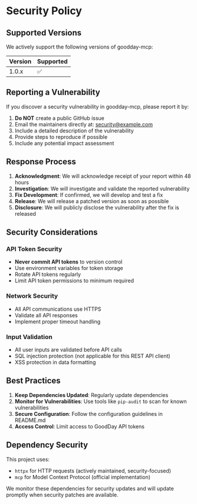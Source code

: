 # Security Policy

## Supported Versions

We actively support the following versions of goodday-mcp:

| Version | Supported          |
| ------- | ------------------ |
| 1.0.x   | :white_check_mark: |

## Reporting a Vulnerability

If you discover a security vulnerability in goodday-mcp, please report it by:

1. **Do NOT** create a public GitHub issue
2. Email the maintainers directly at: security@example.com
3. Include a detailed description of the vulnerability
4. Provide steps to reproduce if possible
5. Include any potential impact assessment

## Response Process

1. **Acknowledgment**: We will acknowledge receipt of your report within 48 hours
2. **Investigation**: We will investigate and validate the reported vulnerability
3. **Fix Development**: If confirmed, we will develop and test a fix
4. **Release**: We will release a patched version as soon as possible
5. **Disclosure**: We will publicly disclose the vulnerability after the fix is released

## Security Considerations

### API Token Security
- **Never commit API tokens** to version control
- Use environment variables for token storage
- Rotate API tokens regularly
- Limit API token permissions to minimum required

### Network Security
- All API communications use HTTPS
- Validate all API responses
- Implement proper timeout handling

### Input Validation
- All user inputs are validated before API calls
- SQL injection protection (not applicable for this REST API client)
- XSS protection in data formatting

## Best Practices

1. **Keep Dependencies Updated**: Regularly update dependencies
2. **Monitor for Vulnerabilities**: Use tools like `pip-audit` to scan for known vulnerabilities
3. **Secure Configuration**: Follow the configuration guidelines in README.md
4. **Access Control**: Limit access to GoodDay API tokens

## Dependency Security

This project uses:
- `httpx` for HTTP requests (actively maintained, security-focused)
- `mcp` for Model Context Protocol (official implementation)

We monitor these dependencies for security updates and will update promptly when security patches are available.
